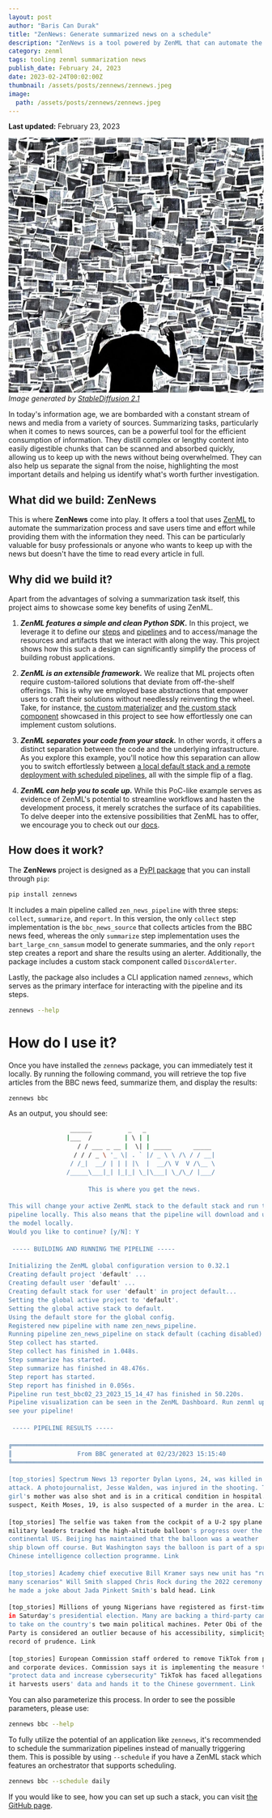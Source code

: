 ```yaml
---
layout: post
author: "Baris Can Durak"
title: "ZenNews: Generate summarized news on a schedule"
description: "ZenNews is a tool powered by ZenML that can automate the summarization of news sources and save you time and effort while providing you with the information you need."
category: zenml
tags: tooling zenml summarization news
publish_date: February 24, 2023
date: 2023-02-24T00:02:00Z
thumbnail: /assets/posts/zennews/zennews.jpeg
image:
  path: /assets/posts/zennews/zennews.jpeg
---
```


**Last updated:** February 23, 2023

![](/assets/posts/zennews/zennews.jpeg)
*Image generated by [StableDiffusion 2.1](https://huggingface.co/stabilityai/stable-diffusion-2-1)*

In today's information age, we are bombarded with a constant stream of news 
and media from a variety of sources. Summarizing tasks, particularly when it 
comes to news sources, can be a powerful tool for the efficient consumption of 
information. They distill complex or lengthy content into easily 
digestible chunks that can be scanned and absorbed quickly, allowing us to 
keep up with the news without being overwhelmed. They can also help us separate 
the signal from the noise, highlighting the most important details and helping 
us identify what's worth further investigation. 

## What did we build: ZenNews

This is where **ZenNews** come into play. It offers a tool that uses 
[ZenML](https://zenml.io/home) to automate the summarization process and save 
users time and effort while providing them with the information they need. 
This can be particularly valuable for busy professionals or anyone who wants 
to keep up with the news but doesn't have the time to read every article in 
full.

## Why did we build it?

Apart from the advantages of solving a summarization task itself, this 
project aims to showcase some key benefits of using ZenML.

1. **_ZenML features a simple and clean Python SDK._** In this project, we 
leverage it to define our [steps](https://github.com/zenml-io/zenml-projects/tree/main/zen-news-summarization/src/zennews/steps) 
and [pipelines](https://github.com/zenml-io/zenml-projects/blob/main/zen-news-summarization/src/zennews/pipelines/zen_news_pipeline.py) 
and to access/manage the resources and artifacts that we interact with along 
the way. This project shows how this such a design can significantly simplify 
the process of building robust applications.

2. **_ZenML is an extensible framework._** We realize that ML projects often 
require custom-tailored solutions that deviate from off-the-shelf offerings. 
This is why we employed base abstractions that empower users to craft their 
solutions without needlessly reinventing the wheel. Take, for instance, [the 
custom materializer](https://github.com/zenml-io/zenml-projects/blob/main/zen-news-summarization/src/zennews/materializers/article_materializer.py) 
and [the custom stack component](https://github.com/zenml-io/zenml-projects/blob/main/zen-news-summarization/src/zennews/alerter/discord_alerter.py) 
showcased in this project to see how effortlessly one can implement custom 
solutions.

3. **_ZenML separates your code from your stack._** In other words, it offers a 
distinct separation between the code and the underlying infrastructure. As you 
explore this example, you'll notice how this separation can allow you to switch 
effortlessly between [a local default stack and a remote deployment with 
scheduled pipelines](https://github.com/zenml-io/zenml-projects/tree/main/zen-news-summarization#-switching-to-scheduled-pipelines-with-vertex), 
all with the simple flip of a flag. 

4. **_ZenML can help you to scale up._** While this PoC-like example serves as 
evidence of ZenML's potential to streamline workflows and hasten the development 
process, it merely scratches the surface of its capabilities. To delve deeper 
into the extensive possibilities that ZenML has to offer, we encourage you to 
check out our [docs](https://docs.zenml.io/getting-started/introduction).

## How does it work?

The **ZenNews** project is designed as a 
[PyPI package](https://pypi.org/project/zennews/)
that you can install through `pip`:

```bash
pip install zennews
```

It includes a main pipeline called `zen_news_pipeline` with three steps: 
`collect`, `summarize`, and `report`. In this version, the only `collect` step 
implementation is the `bbc_news_source` that collects articles from the BBC 
news feed, whereas the only `summarize` step implementation uses the 
`bart_large_cnn_samsum` model to generate summaries, and the only `report` step 
creates a report and share the results using an alerter. Additionally, the 
package includes a custom stack component called `DiscordAlerter`.

Lastly, the package also includes a CLI application named `zennews`, which 
serves as the primary interface for interacting with the pipeline and its steps.

```bash
zennews --help 
```

# How do I use it?

Once you have installed the `zennews` package, you can immediately test it 
locally. By running the following command, you will retrieve the top five 
articles from the BBC news feed, summarize them, and display the results:

```bash
zennews bbc
```

As an output, you should see:

```bash
                 ______          _   _                   
                |___  /         | \ | |                  
                   / / ___ _ __ |  \| | _____      _____ 
                  / / / _ \ '_ \| . ` |/ _ \ \ /\ / / __|
                 / /_|  __/ | | | |\  |  __/\ V  V /\__ \
                /_____\___|_| |_|_| \_|\___| \_/\_/ |___/
                                                                               
                      This is where you get the news.
         
This will change your active ZenML stack to the default stack and run the 
pipeline locally. This also means that the pipeline will download and utilize 
the model locally.
Would you like to continue? [y/N]: Y

 ----- BUILDING AND RUNNING THE PIPELINE ----- 

Initializing the ZenML global configuration version to 0.32.1
Creating default project 'default' ...
Creating default user 'default' ...
Creating default stack for user 'default' in project default...
Setting the global active project to 'default'.
Setting the global active stack to default.
Using the default store for the global config.
Registered new pipeline with name zen_news_pipeline.
Running pipeline zen_news_pipeline on stack default (caching disabled)
Step collect has started.
Step collect has finished in 1.048s.
Step summarize has started.
Step summarize has finished in 48.476s.
Step report has started.
Step report has finished in 0.056s.
Pipeline run test_bbc02_23_2023_15_14_47 has finished in 50.220s.
Pipeline visualization can be seen in the ZenML Dashboard. Run zenml up to 
see your pipeline!

 ----- PIPELINE RESULTS ----- 

╔═════════════════════════════════════════════════════════════════════════════╗
║                  From BBC generated at 02/23/2023 15:15:40                  ║
╚═════════════════════════════════════════════════════════════════════════════╝

[top_stories] Spectrum News 13 reporter Dylan Lyons, 24, was killed in the 
attack. A photojournalist, Jesse Walden, was injured in the shooting. The 
girl's mother was also shot and is in a critical condition in hospital. The 
suspect, Keith Moses, 19, is also suspected of a murder in the area. Link                                                                                                                                  

[top_stories] The selfie was taken from the cockpit of a U-2 spy plane as 
military leaders tracked the high-altitude balloon's progress over the 
continental US. Beijing has maintained that the balloon was a weather   
ship blown off course. But Washington says the balloon is part of a sprawling 
Chinese intelligence collection programme. Link                                                                                            

[top_stories] Academy chief executive Bill Kramer says new unit has "run 
many scenarios" Will Smith slapped Chris Rock during the 2022 ceremony after 
he made a joke about Jada Pinkett Smith's bald head. Link          

[top_stories] Millions of young Nigerians have registered as first-time voters 
in Saturday's presidential election. Many are backing a third-party candidate 
to take on the country's two main political machines. Peter Obi of the Labour 
Party is considered an outlier because of his accessibility, simplicity and his 
record of prudence. Link                                                                                               

[top_stories] European Commission staff ordered to remove TikTok from phones 
and corporate devices. Commission says it is implementing the measure to 
"protect data and increase cybersecurity" TikTok has faced allegations that 
it harvests users' data and hands it to the Chinese government. Link  
```
You can also parameterize this process. In order to see the possible 
parameters, please use:

```bash
zennews bbc --help
```

To fully utilize the potential of an application like `zennews`, it's 
recommended to schedule the summarization pipelines instead of manually 
triggering them. This is possible by using `--schedule` if you have a ZenML 
stack which features an orchestrator that supports scheduling. 

```bash
zennews bbc --schedule daily
```

If you would like to see, how you can set up such a stack, you can visit [the
GitHub page](https://github.com/zenml-io/zenml-projects/tree/main/zen-news-summarization).

